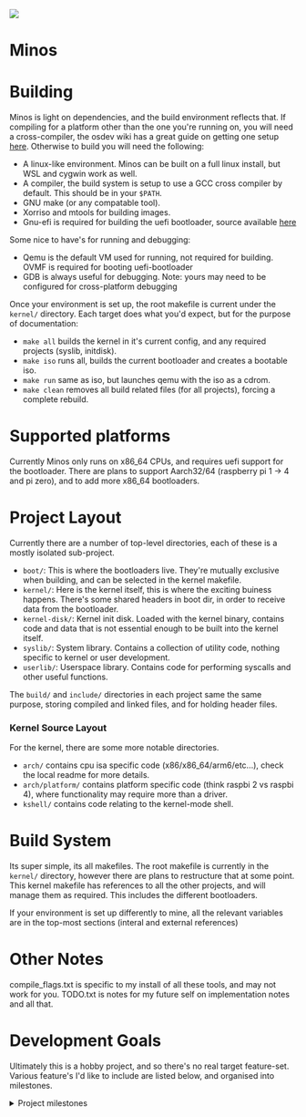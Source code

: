 ![](https://tokei.rs/b1/github/deanoburrito/minos)

# Minos

# Building
Minos is light on dependencies, and the build environment reflects that.
If compiling for a platform other than the one you're running on, you will need a cross-compiler,
the osdev wiki has a great guide on getting one setup [here](https://wiki.osdev.org/GCC_Cross-Compiler).
Otherwise to build you will need the following:
- A linux-like environment. Minos can be built on a full linux install, but WSL and cygwin work as well.
- A compiler, the build system is setup to use a GCC cross compiler by default. This should be in your `$PATH`.
- GNU make (or any compatable tool).
- Xorriso and mtools for building images.
- Gnu-efi is required for building the uefi bootloader, source available [here](https://sourceforge.net/p/gnu-efi/code/ci/master/tree/)

Some nice to have's for running and debugging:
- Qemu is the default VM used for running, not required for building. OVMF is required for booting uefi-bootloader
- GDB is always useful for debugging. Note: yours may need to be configured for cross-platform debugging

Once your environment is set up, the root makefile is current under the `kernel/` directory. 
Each target does what you'd expect, but for the purpose of documentation:
- `make all` builds the kernel in it's current config, and any required projects (syslib, initdisk).
- `make iso` runs all, builds the current bootloader and creates a bootable iso.
- `make run` same as iso, but launches qemu with the iso as a cdrom.
- `make clean` removes all build related files (for all projects), forcing a complete rebuild.

# Supported platforms
Currently Minos only runs on x86_64 CPUs, and requires uefi support for the bootloader.
There are plans to support Aarch32/64 (raspberry pi 1 -> 4 and pi zero), 
and to add more x86_64 bootloaders.

# Project Layout
Currently there are a number of top-level directories, each of these is a mostly isolated sub-project.
- `boot/`: This is where the bootloaders live. They're mutually exclusive when building, and can be selected in the kernel makefile. 
- `kernel/`: Here is the kernel itself, this is where the exciting buiness happens. There's some shared headers in boot dir, in order to receive data from the bootloader.
- `kernel-disk/`: Kernel init disk. Loaded with the kernel binary, contains code and data that is not essential enough to be built into the kernel itself.
- `syslib/`: System library. Contains a collection of utility code, nothing specific to kernel or user development.
- `userlib/`: Userspace library. Contains code for performing syscalls and other useful functions. 

The `build/` and `include/` directories in each project same the same purpose, storing compiled and linked files, and for holding header files.

### Kernel Source Layout
For the kernel, there are some more notable directories.
- `arch/` contains cpu isa specific code (x86/x86_64/arm6/etc...), check the local readme for more details.
- `arch/platform/` contains platform specific code (think raspbi 2 vs raspbi 4), where functionality may require more than a driver.
- `kshell/` contains code relating to the kernel-mode shell. 

# Build System
Its super simple, its all makefiles. The root makefile is currently in the `kernel/` directory, 
however there are plans to restructure that at some point.
This kernel makefile has references to all the other projects, and will manage them as required.
This includes the different bootloaders.

If your environment is set up differently to mine, all the relevant variables are in the top-most sections (interal and external references)

# Other Notes
compile_flags.txt is specific to my install of all these tools, and may not work for you.
TODO.txt is notes for my future self on implementation notes and all that.

# Development Goals
Ultimately this is a hobby project, and so there's no real target feature-set.
Various feature's I'd like to include are listed below, and organised into milestones.

<details>
    <summary>Project milestones</summary>

### Pre-Milestone 1 features
- [x] Flexible UEFI bootloader
- [x] IDT and GDT implemented
- [x] PS/2 Keyboard driver
- [x] Basic memory manager and heap allocator
- [x] String and string builders
- [x] CMOS RTC

### Milestone 1 - Stable kernel
- [x] APIC/IOAPIC drivers
- [x] HPET driver
- [x] Initdisk support
- [x] Complete virtual memory manager
- [ ] Working kernel scheduler
- [ ] FPU and SSE support
- [ ] Completed string formatting
- [ ] Slab allocator

### Milestone 2 - Userland
- [ ] Placeholder accounts - int based (0 = kernel, 1 = user)
- [ ] Processes/Threads with permissions
- [ ] Basic elf parser/loader
- [ ] IPC and system calls
- [ ] Loadable drivers (kernel/user via process permissions)
- [ ] Virtual file system
- [ ] FUSE interface

### Milestone 2.1 - Revisting boot protocols
- [ ] Multiboot 1
- [ ] Stivale 2
- [ ] Migrate UEFI bootloader to be fully c++

### Milestone 3 - More drivers
- [ ] PCI(e) subsystem
- [ ] ACPI/AML driver (lai is worth looking into)
- [ ] AHCI and NVME drivers
- [ ] Ext2 filesystem driver
- [ ] sys/proc-like filesystem driver
- [ ] Networking stack
- [ ] Qemu networking driver
- [ ] Qemu graphics driver

### Beyond That ...
- [ ] Expanded template library
- [ ] Multicore booting
- [ ] Multicore scheduling
- [ ] Libc implementation (port mlibc?)

</details>
